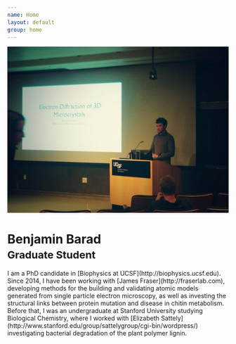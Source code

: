 ```yaml
---
name: Home
layout: default
group: home
---
```


<img src="/static/img/Giving_microed_talk.jpg" class="img-responsive center-block" alt="Giving a talk about recent developments in electron crystallography, February 2014"/>

<h1 class="text-center">Benjamin Barad <br><small> Graduate Student </small></h1>

<p class="lead text-justify">
I am a PhD candidate in [Biophysics at UCSF](http://biophysics.ucsf.edu). 
Since 2014, I have been working with [James Fraser](http://fraserlab.com), developing methods for the building and validating atomic models generated from single particle electron microscopy, as well as investing the structural links between protein mutation and disease in chitin metabolism. 
Before that, I was an undergraduate at Stanford University studying Biological Chemistry, where I worked with [Elizabeth Sattely](http://www.stanford.edu/group/sattelygroup/cgi-bin/wordpress/) investigating bacterial degradation of the plant polymer lignin. 
</p>
